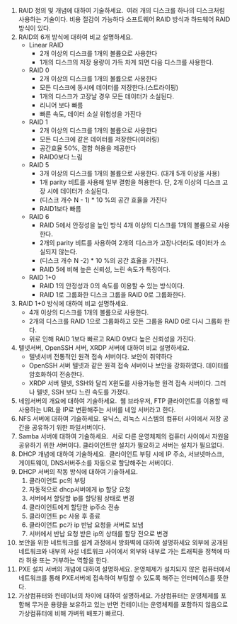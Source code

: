 1. RAID 정의 및 개념에 대하여 기술하세요. 
   여러 개의 디스크를 하나의 디스크처럼 사용하는 기술이다.
   비용 절감이 가능하다
   소프트웨어 RAID 방식과 하드웨어 RAID 방식이 있다.
2. RAID의 6개 방식에 대하여 비교 설명하세요. 
   - Linear RAID
	   - 2개 이상의 디스크를 1개의 볼륨으로 사용한다
	   - 1개의 디스크의 저장 용량이 가득 차게 되면 다음 디스크를 사용한다.
   - RAID 0
	   - 2개 이상의 디스크를 1개의 볼륨으로 사용한다
	   - 모든 디스크에 동시에 데이터를 저장한다.(스트라이핑)
	   - 1개의 디스크가 고장날 경우 모든 데이터가 소실된다.
	   - 리니어 보다 빠름
	   - 빠른 속도, 데이터 소실 위험성을 가진다
   - RAID 1
	   - 2개 이상의 디스크를 1개의 볼륨으로 사용한다
	   - 모든 디스크에 같은 데이터를 저장한다(미러링)
	   - 공간효율 50%, 결함 허용을 제공한다
	   - RAID0보다 느림
   - RAID 5
	   - 3개 이상의 디스크를 1개의 볼륨으로 사용한다. (대개 5개 이상을 사용)
	   - 1개 parity 비트를 사용해 일부 결함을 허용한다. 단, 2개 이상의 디스크 고장 시에 데이터가 소실된다.
	   - (디스크 개수 N - 1) \* 10 %의 공간 효율을 가진다
	   - RAID1보다 빠름
   - RAID 6
	   - RAID 5에서 안정성을 높인 방식 4개 이상의 디스크를 1개의 볼륨으로 사용한다.
	   - 2개의 parity 비트를 사용하여 2개의 디스크가 고장나더라도 데이터가 소실되지 않는다.
	   - (디스크 개수 N -2) \* 10 %의 공간 효율을 가진다.
	   - RAID 5에 비해 높은 신뢰성, 느린 속도가 특징이다.
   - RAID 1+0
	   - RAID 1의 안정성과 0의 속도를 이용할 수 있는 방식이다.
	   - RAID 1로 그룹화한 디스크 그룹을 RAID 0로 그룹화한다.
1. RAID 1+0 방식에 대하여 비교 설명하세요. 
   - 4개 이상의 디스크를 1개의 볼륨으로 사용한다.
   - 2개의 디스크를 RAID 1으로 그룹화하고 모든 그룹을 RAID 0로 다시 그룹화 한다.
   - 위로 인해 RAID 1보다 빠르고 RAID 0보다 높은 신뢰성을 가진다.
1. 텔넷서버, OpenSSH 서버, XRDP 서버에 대하여 비교 설명하세요. 
   - 텔넷서버
     전통적인 원격 접속 서버이다. 보안이 취약하다
   - OpenSSH 서버
     텔넷과 같은 원격 접속 서버이나 보안을 강화하였다. 데이터를 암호화하여 전송한다.
   - XRDP 서버
     텔넷, SSH와 달리 X윈도를 사용가능한 원격 접속 서버이다. 그러나 텔넷, SSH 보다 느린 속도를 가졌다.
2. 네임서버의 개요에 대하여 기술하세요. 
   웹 브라우저, FTP 클라이언트를 이용할 때 사용하는 URL을 IP로 변환해주는 서버를 네임 서버라고 한다.
3. NFS 서버에 대하여 기술하세요.
   유닉스, 리눅스 시스템의 컴퓨터 사이에서 저장 공간을 공유하기 위한 파일서버이다. 
4. Samba 서버에 대하여 기술하세요. 
   서로 다른 운영체제의 컴퓨터 사이에서 자원을 공유하기 위한 서버이다.
   클라이언트만 설치가 필요하고 서버는 설치가 필요없다.
5. DHCP 개념에 대하여 기술하세요. 
   클라이언트 부팅 시에 IP 주소, 서브넷마스크, 게이트웨이, DNS서버주소를 자동으로 할당해주는 서버이다.
6. DHCP 서버의 작동 방식에 대하여 기술하세요. 
   1. 클라이언트 pc의 부팅
   2. 자동적으로 dhcp서버에게 ip 할당 요청
   3. 서버에서 할당할 ip를 할당됨 상태로 변경
   4. 클라이언트에게 할당한 ip주소 전송
   5. 클라이언트 pc 사용 후 종료
   6. 클라이언트 pc가 ip 반납 요청을 서버로 보냄
   7. 서버에서 반납 요청 받은 ip의 상태를 할당 전으로 변경
7. 보안을 위한 네트워크를 설계 과정에서 방화벽에 대하여 설명하세요
   외부에 공개된 네트워크와 내부의 사설 네트워크 사이에서 외부와 내부로 가는 트래픽을 정책에 따라 허용 또는 거부하는 역할을 한다.
8. PXE 설치 서버의 개념에 대하여 설명하세요.
   운영체제가 설치되지 않은 컴퓨터에서 네트워크를 통해 PXE서버에 접속하여 부팅할 수 있도록 해주는 인터페이스를 뜻한다.
9. 가상컴퓨터와 컨테이너의 차이에 대하여 설명하세요.
   가상컴퓨터는 운영체제를 포함해 무거운 용량을 보유하고 있는 반면 컨테이너는 운영체제를 포함하지 않음으로 가상컴퓨터에 비해 가벼워 배포가 빠르다.
